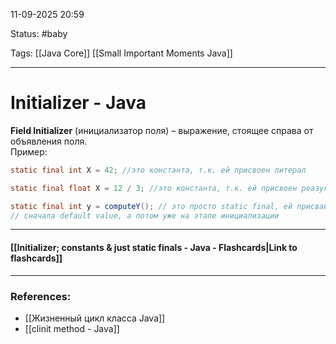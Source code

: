 
11-09-2025 20:59

Status: #baby

Tags: [[Java Core]] [[Small Important Moments Java]]

---
# Initializer - Java

**Field Initializer** (инициализатор поля) – выражение, стоящее справа от объявления поля.  
Пример:

```java
static final int X = 42; //это константа, т.к. ей присвоен литерал

static final float X = 12 / 3; //это константа, т.к. ей присвоен реазультат простой арифметической операции

static final int y = computeY(); // это просто static final, ей присваивается
// сначала default value, а потом уже на этапе инициализации
```

----
#### [[Initializer; constants & just static finals - Java - Flashcards|Link to flashcards]]



---
### References:

- [[Жизненный цикл класса Java]]
- [[clinit method - Java]]